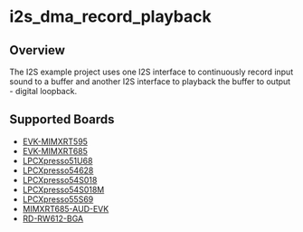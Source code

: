 # i2s_dma_record_playback

## Overview

The I2S example project uses one I2S interface to continuously record input sound to a buffer
and another I2S interface to playback the buffer to output - digital loopback.

## Supported Boards
- [EVK-MIMXRT595](../../../../_boards/evkmimxrt595/driver_examples/i2s/dma_record_playback/example_board_readme.md)
- [EVK-MIMXRT685](../../../../_boards/evkmimxrt685/driver_examples/i2s/dma_record_playback/example_board_readme.md)
- [LPCXpresso51U68](../../../../_boards/lpcxpresso51u68/driver_examples/i2s/dma_record_playback/example_board_readme.md)
- [LPCXpresso54628](../../../../_boards/lpcxpresso54628/driver_examples/i2s/dma_record_playback/example_board_readme.md)
- [LPCXpresso54S018](../../../../_boards/lpcxpresso54s018/driver_examples/i2s/dma_record_playback/example_board_readme.md)
- [LPCXpresso54S018M](../../../../_boards/lpcxpresso54s018m/driver_examples/i2s/dma_record_playback/example_board_readme.md)
- [LPCXpresso55S69](../../../../_boards/lpcxpresso55s69/driver_examples/i2s/dma_record_playback/example_board_readme.md)
- [MIMXRT685-AUD-EVK](../../../../_boards/mimxrt685audevk/driver_examples/i2s/dma_record_playback/example_board_readme.md)
- [RD-RW612-BGA](../../../../_boards/rdrw612bga/driver_examples/i2s/dma_record_playback/example_board_readme.md)
